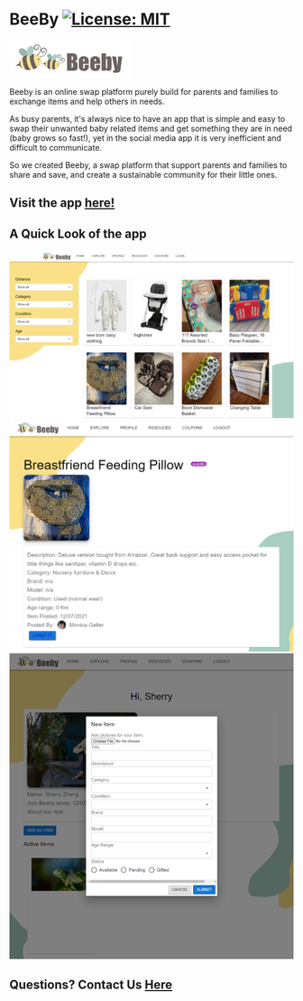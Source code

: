 # BeeBy [![License: MIT](https://img.shields.io/badge/License-MIT-yellow.svg)](https://opensource.org/licenses/MIT)
![beebyLogo](./src/assets/image/logo.png)

Beeby is an online swap platform purely build for parents and families to exchange items and help others in needs.

As busy parents, it's always nice to have an app that is simple and easy to swap their unwanted baby related items and get something they are in need (baby grows so fast!), yet in the social media app it is very inefficient and difficult to communicate.

So we created Beeby, a swap platform that support parents and families to share and save, and create a sustainable community for their little ones.

## Visit the app [here!](https://beeby.herokuapp.com/)

## A Quick Look of the app
![beeby3](./src/assets/image/beeby3.png)
![beeby1](./src/assets/image/beeby1.png)
![beeby2](./src/assets/image/beeby2.png)

## Questions? Contact Us [Here](mailto:beebycontact@gmail.com)
